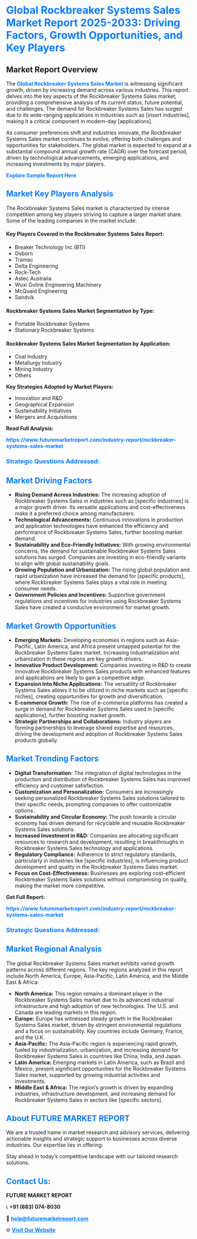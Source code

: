 <h1 style="color: #007BFF;">Global Rockbreaker Systems Sales Market Report 2025-2033: Driving Factors, Growth Opportunities, and Key Players</h1>

<section id="overview">
<h2>Market Report Overview</h2>
<p>The <a href="https://www.futuremarketreport.com/industry-report/rockbreaker-systems-sales-market" style="color: #007BFF; text-decoration: none;"><strong>Global Rockbreaker Systems Sales Market</strong></a> is witnessing significant growth, driven by increasing demand across various industries. This report delves into the key aspects of the Rockbreaker Systems Sales market, providing a comprehensive analysis of its current status, future potential, and challenges. The demand for Rockbreaker Systems Sales has surged due to its wide-ranging applications in industries such as [insert industries], making it a critical component in modern-day [applications].</p>
<p>As consumer preferences shift and industries innovate, the Rockbreaker Systems Sales market continues to evolve, offering both challenges and opportunities for stakeholders. The global market is expected to expand at a substantial compound annual growth rate (CAGR) over the forecast period, driven by technological advancements, emerging applications, and increasing investments by major players.</p>
</section>

<section id="overview">
<p><a href="https://www.futuremarketreport.com/request-sample/reportId=109491" style="color: #007BFF; text-decoration: none;"><strong>Explore Sample Report Here</strong></a></p>
</section>

<section id="key-players">
<h2 style="color: #007BFF;">Market Key Players Analysis</h2>
<p>The Rockbreaker Systems Sales market is characterized by intense competition among key players striving to capture a larger market share. Some of the leading companies in the market include:</p>
<h4>Key Players Covered in the Rockbreaker Systems Sales Report:</h4>
<ul><li>Breaker Technology Inc.(BTI)</li><li>Osborn</li><li>Tramac</li><li>Delta Engineering</li><li>Rock-Tech</li><li>Astec Australia</li><li>Wuxi Golink Engineering Machinery</li><li>McQuaid Engineering</li><li>Sandvik</li></ul>
<h4>Rockbreaker Systems Sales Market Segmentation by Type:</h4>
<ul><li>Portable Rockbreaker Systems</li><li>Stationary Rockbreaker Systems</li></ul>

<h4>Rockbreaker Systems Sales Market Segmentation by Application:</h4>
<ul><li>Coal Industry</li><li>Metallurgy Industry</li><li>Mining Industry</li><li>Others</li></ul>
<p><strong>Key Strategies Adopted by Market Players:</strong></p>
<ul>
<li>Innovation and R&D</li>
<li>Geographical Expansion</li>
<li>Sustainability Initiatives</li>
<li>Mergers and Acquisitions</li>
</ul>
</section>

<section>
<p><strong>Read Full Analysis: </strong></p><a href="https://www.futuremarketreport.com/industry-report/rockbreaker-systems-sales-market" style="color: #007BFF; text-decoration: none;"><strong>https://www.futuremarketreport.com/industry-report/rockbreaker-systems-sales-market</strong></a>
<h3 style="color: #007BFF;">Strategic Questions Addressed:</h3>
</section>

<section id="driving-factors">
<h2 style="color: #007BFF;">Market Driving Factors</h2>
<ul>
<li><strong>Rising Demand Across Industries:</strong> The increasing adoption of Rockbreaker Systems Sales in industries such as [specific industries] is a major growth driver. Its versatile applications and cost-effectiveness make it a preferred choice among manufacturers.</li>
<li><strong>Technological Advancements:</strong> Continuous innovations in production and application technologies have enhanced the efficiency and performance of Rockbreaker Systems Sales, further boosting market demand.</li>
<li><strong>Sustainability and Eco-Friendly Initiatives:</strong> With growing environmental concerns, the demand for sustainable Rockbreaker Systems Sales solutions has surged. Companies are investing in eco-friendly variants to align with global sustainability goals.</li>
<li><strong>Growing Population and Urbanization:</strong> The rising global population and rapid urbanization have increased the demand for [specific products], where Rockbreaker Systems Sales plays a vital role in meeting consumer needs.</li>
<li><strong>Government Policies and Incentives:</strong> Supportive government regulations and incentives for industries using Rockbreaker Systems Sales have created a conducive environment for market growth.</li>
</ul>
</section>

<section id="growth-opportunities">
<h2 style="color: #007BFF;">Market Growth Opportunities</h2>
<ul>
<li><strong>Emerging Markets:</strong> Developing economies in regions such as Asia-Pacific, Latin America, and Africa present untapped potential for the Rockbreaker Systems Sales market. Increasing industrialization and urbanization in these regions are key growth drivers.</li>
<li><strong>Innovative Product Development:</strong> Companies investing in R&D to create innovative Rockbreaker Systems Sales products with enhanced features and applications are likely to gain a competitive edge.</li>
<li><strong>Expansion into Niche Applications:</strong> The versatility of Rockbreaker Systems Sales allows it to be utilized in niche markets such as [specific niches], creating opportunities for growth and diversification.</li>
<li><strong>E-commerce Growth:</strong> The rise of e-commerce platforms has created a surge in demand for Rockbreaker Systems Sales used in [specific applications], further boosting market growth.</li>
<li><strong>Strategic Partnerships and Collaborations:</strong> Industry players are forming partnerships to leverage shared expertise and resources, driving the development and adoption of Rockbreaker Systems Sales products globally.</li>
</ul>
</section>

<section id="trending-factors">
<h2 style="color: #007BFF;">Market Trending Factors</h2>
<ul>
<li><strong>Digital Transformation:</strong> The integration of digital technologies in the production and distribution of Rockbreaker Systems Sales has improved efficiency and customer satisfaction.</li>
<li><strong>Customization and Personalization:</strong> Consumers are increasingly seeking personalized Rockbreaker Systems Sales solutions tailored to their specific needs, prompting companies to offer customizable options.</li>
<li><strong>Sustainability and Circular Economy:</strong> The push towards a circular economy has driven demand for recyclable and reusable Rockbreaker Systems Sales solutions.</li>
<li><strong>Increased Investment in R&D:</strong> Companies are allocating significant resources to research and development, resulting in breakthroughs in Rockbreaker Systems Sales technology and applications.</li>
<li><strong>Regulatory Compliance:</strong> Adherence to strict regulatory standards, particularly in industries like [specific industries], is influencing product development and quality in the Rockbreaker Systems Sales market.</li>
<li><strong>Focus on Cost-Effectiveness:</strong> Businesses are exploring cost-efficient Rockbreaker Systems Sales solutions without compromising on quality, making the market more competitive.</li>
</ul>
</section>

<section>
<p><strong>Get Full Report: </strong></p><a href="https://www.futuremarketreport.com/industry-report/rockbreaker-systems-sales-market" style="color: #007BFF; text-decoration: none;"><strong>https://www.futuremarketreport.com/industry-report/rockbreaker-systems-sales-market</strong></a>
<h3 style="color: #007BFF;">Strategic Questions Addressed:</h3>
</section>


<section id="regional-analysis">
<h2 style="color: #007BFF;">Market Regional Analysis</h2>
<p>The global Rockbreaker Systems Sales market exhibits varied growth patterns across different regions. The key regions analyzed in this report include North America, Europe, Asia-Pacific, Latin America, and the Middle East & Africa:</p>
<ul>
<li><strong>North America:</strong> This region remains a dominant player in the Rockbreaker Systems Sales market due to its advanced industrial infrastructure and high adoption of new technologies. The U.S. and Canada are leading markets in this region.</li>
<li><strong>Europe:</strong> Europe has witnessed steady growth in the Rockbreaker Systems Sales market, driven by stringent environmental regulations and a focus on sustainability. Key countries include Germany, France, and the U.K.</li>
<li><strong>Asia-Pacific:</strong> The Asia-Pacific region is experiencing rapid growth, fueled by industrialization, urbanization, and increasing demand for Rockbreaker Systems Sales in countries like China, India, and Japan.</li>
<li><strong>Latin America:</strong> Emerging markets in Latin America, such as Brazil and Mexico, present significant opportunities for the Rockbreaker Systems Sales market, supported by growing industrial activities and investments.</li>
<li><strong>Middle East & Africa:</strong> The region’s growth is driven by expanding industries, infrastructure development, and increasing demand for Rockbreaker Systems Sales in sectors like [specific sectors].</li>
</ul>
</section>

<footer>
<h2 style="color: #007BFF;">About FUTURE MARKET REPORT</h2>
<p>We are a trusted name in market research and advisory services, delivering actionable insights and strategic support to businesses across diverse industries. Our expertise lies in offering:</p>

<p>Stay ahead in today’s competitive landscape with our tailored research solutions.</p>

<h2 style="color: #007BFF;">Contact Us:</h2>
<p><strong>FUTURE MARKET REPORT</strong></p>
<p>📞 <strong>+91 (883) 074-8030</strong></p>
<p>📧 <strong><a href="mailto:help@futuremarketreport.com" style="color: #007BFF;">help@futuremarketreport.com</a></strong></p>
<p>🌐 <strong><a href="https://www.futuremarketreport.com/" style="color: #007BFF;">Visit Our Website</a></strong></p>
</footer>